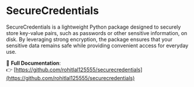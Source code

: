 # SecureCredentials

SecureCredentials is a lightweight Python package designed to securely store key-value pairs, such as passwords 
or other sensitive information, on disk. By leveraging strong encryption, the package ensures that your sensitive 
data remains safe while providing convenient access for everyday use.

📖 **Full Documentation**:  
👉 [https://github.com/rohitlal125555/securecredentials](https://github.com/rohitlal125555/securecredentials)